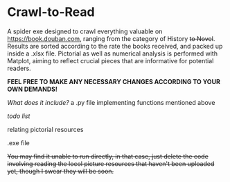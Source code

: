 # Crawl-to-Read
A spider exe designed to crawl everything valuable on https://book.douban.com, ranging from the category of History ~~to Novel~~. Results are sorted according to the rate the books received, and packed up inside a .xlsx file. Pictorial as well as numerical analysis is performed with Matplot, aiming to reflect crucial pieces that are informative for potential readers.

**FEEL FREE TO MAKE ANY NECESSARY CHANGES ACCORDING TO YOUR OWN DEMANDS!**

*What does it include?*
a .py file implementing functions mentioned above

*todo list*

relating pictorial resources

.exe file

~~You may find it unable to run directly, in that case, just delete the code involving reading the locol picture resources that haven't been uploaded yet, though I swear they will be soon.~~

